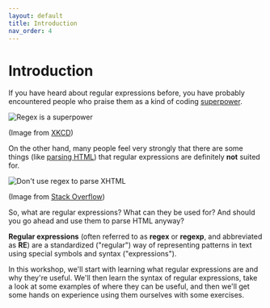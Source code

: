 ```yaml
---
layout: default
title: Introduction
nav_order: 4
---
```

# Introduction

If you have heard about regular expressions before, you have probably encountered people who praise them as a kind of coding [superpower](https://xkcd.com/208/).

![Regex is a superpower](images/regular_expressions.png)

(Image from [XKCD](https://xkcd.com/208/))

On the other hand, many people feel very strongly that there are some things (like [parsing HTML](https://stackoverflow.com/a/1732454)) that regular expressions are definitely **not** suited for.

![Don't use regex to parse XHTML](images/html_regex_so_snippet.png)

(Image from [Stack Overflow](https://stackoverflow.com/a/1732454))

So, what are regular expressions? What can they be used for? And should you go ahead and use them to parse HTML anyway?

**Regular expressions** (often referred to as **regex** or **regexp**, and abbreviated as **RE**) are a standardized ("regular") way of representing patterns in text using special symbols and syntax ("expressions").

In this workshop, we'll start with learning what regular expressions are and why they're useful. We'll then learn the syntax of regular expressions, take a look at some examples of where they can be useful, and then we'll get some hands on experience using them ourselves with some exercises.